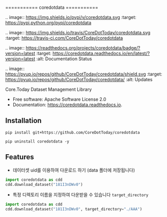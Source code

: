 =========== coredotdata ===========

.. image:: https://img.shields.io/pypi/v/coredotdata.svg :target:
https://pypi.python.org/pypi/coredotdata

.. image:: https://img.shields.io/travis/CoreDotToday/coredotdata.svg :target:
https://travis-ci.com/CoreDotToday/coredotdata

.. image:: https://readthedocs.org/projects/coredotdata/badge/?version=latest :target:
https://coredotdata.readthedocs.io/en/latest/?version=latest :alt: Documentation Status

.. image:: https://pyup.io/repos/github/CoreDotToday/coredotdata/shield.svg :target:
https://pyup.io/repos/github/CoreDotToday/coredotdata/ :alt: Updates

Core.Today Dataset Management Library

-   Free software: Apache Software License 2.0
-   Documentation: https://coredotdata.readthedocs.io.

## Installation

```
pip install git+https://github.com/CoreDotToday/coredotdata
```

```
pip uninstall coredotdata -y
```

## Features

-   데이터셋 uid를 이용하여 다운로드 하기 (data 폴더에 저장됩니다)

```python
import coredotdata as cdd
cdd.download_dataset("181I3nDWv0")
```

-   특정 디렉토리 이름을 지정하여 다운받을 수 있습니다 `target_directory`

```python
import coredotdata as cdd
cdd.download_dataset("181I3nDWv0", target_directory="./AAA")
```
